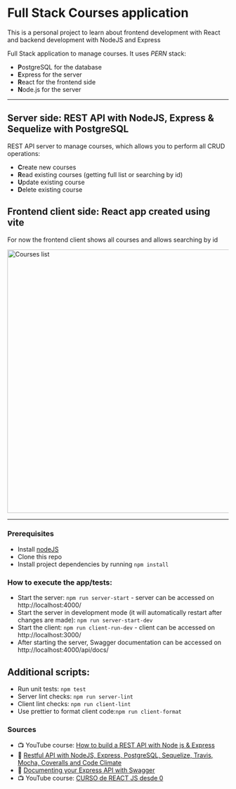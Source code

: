 # Full Stack Courses application

This is a personal project to learn about frontend development with React and backend development with NodeJS and Express

Full Stack application to manage courses. It uses *PERN* stack:
* **P**ostgreSQL for the database
* **E**xpress for the server
* **R**eact for the frontend side
* **N**ode.js for the server

---

## Server side: REST API with NodeJS, Express & Sequelize with PostgreSQL

REST API server to manage courses, which allows you to perform all CRUD operations:
* **C**reate new courses
* **R**ead existing courses (getting full list or searching by id)
* **U**pdate existing course
* **D**elete existing course

## Frontend client side: React app created using vite

For now the frontend client shows all courses and allows searching by id

<img src="https://user-images.githubusercontent.com/6084473/200138408-25f6d8e3-6391-4252-b783-a237e54a8e01.png" alt="Courses list" width="600" >

---

### Prerequisites
* Install [nodeJS](https://nodejs.org/en/)
* Clone this repo
* Install project dependencies by running `npm install`

### How to execute the app/tests:
* Start the server: `npm run server-start` - server can be accessed on http://localhost:4000/
* Start the server in development mode (it will automatically restart after changes are made): `npm run server-start-dev`
* Start the client: `npm run client-run-dev` - client can be accessed on http://localhost:3000/
* After starting the server, Swagger documentation can be accessed on http://localhost:4000/api/docs/

## Additional scripts:
* Run unit tests: `npm test`
* Server lint checks: `npm run server-lint`
* Client lint checks: `npm run client-lint`
* Use prettier to format client code:`npm run client-format`


### Sources
* 📺 YouTube course: [How to build a REST API with Node js & Express
](https://www.youtube.com/watch?v=pKd0Rpw7O48)
* 📝 [Restful API with NodeJS, Express, PostgreSQL, Sequelize, Travis, Mocha, Coveralls and Code Climate](https://medium.com/@victorsteven/restful-api-with-nodejs-express-postgresql-sequelize-travis-mocha-coveralls-and-code-climate-f28715f7a014)
* 📝 [Documenting your Express API with Swagger](https://blog.logrocket.com/documenting-your-express-api-with-swagger/)
* 📺 YouTube course: [CURSO de REACT JS desde 0](https://www.youtube.com/playlist?list=PL3aEngjGbYhkg3AR-cytsvQIIGp1JgrY_)
